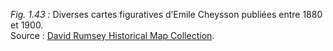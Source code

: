 *Fig. 1.43 :* Diverses cartes figuratives d’Emile Cheysson publiées entre 1880 et 1900.  
Source : [David Rumsey Historical Map Collection](https://www.davidrumsey.com/luna/servlet/view/search?q=cheysson&sort=Pub_List_No_InitialSort%2CPub_Date%2CPub_List_No%2CSeries_No&os=200).